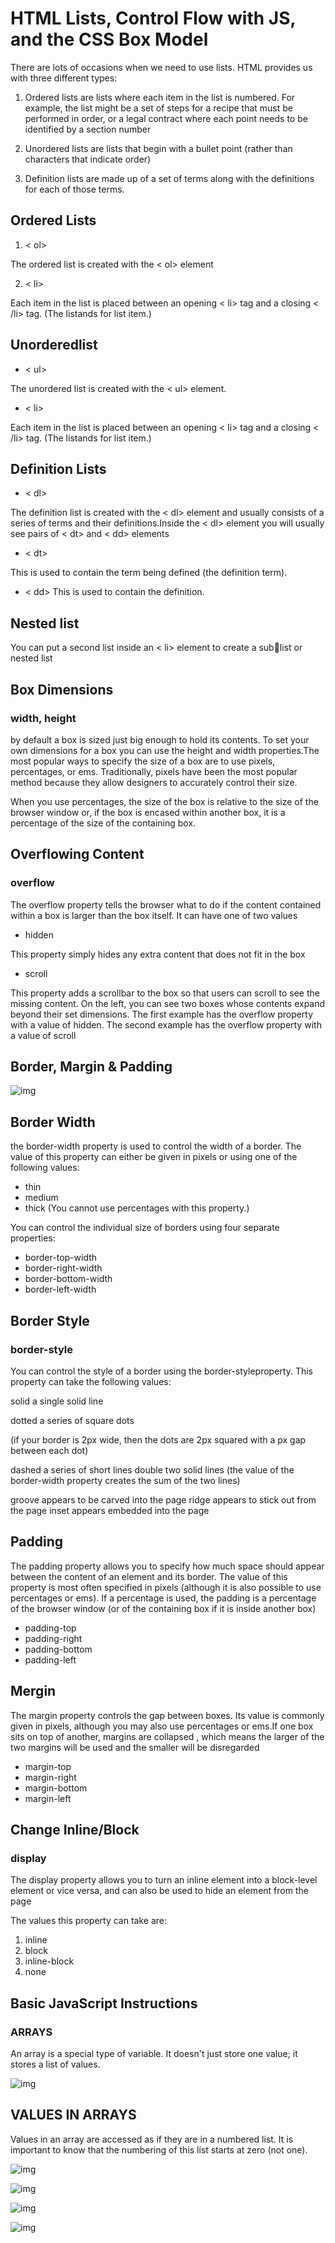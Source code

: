 # HTML Lists, Control Flow with JS, and the CSS Box Model

There are lots of occasions when we need to use lists. HTML provides us with three different types:

1. Ordered lists are lists where each item in the list is numbered. For example, the list might be a set of steps for a recipe that must be performed in order, or a legal contract where each point needs to be identified by a section number

2. Unordered lists are lists that begin with a bullet point (rather than characters that indicate order)

3. Definition lists are made up of a set of terms along with the definitions for each of those terms.

## Ordered Lists

1. < ol>

The ordered list is created with the < ol> element

2. < li>

Each item in the list is placed between an opening < li> tag and a closing < /li> tag. (The listands for list item.)

## Unorderedlist

* < ul>

The unordered list is created with the < ul> element.

* < li>

Each item in the list is placed between an opening < li> tag and a closing < /li> tag. (The listands for list item.)

## Definition Lists
 
 * < dl>

The definition list is created with the < dl> element and usually consists of a series of terms and 
their definitions.Inside the < dl> element you will usually see pairs of < dt> and < dd> elements

* < dt>

This is used to contain the term being defined (the definition term).

* < dd>
This is used to contain the definition.
 

 ## Nested list

 You can put a second list inside an < li> element to create a sublist or nested list

 ## Box Dimensions

### width, height
 
 by default a box is sized just big enough to hold its contents. To set your own dimensions for a 
box you can use the height and width properties.The most popular ways to specify the size of a box are 
to use pixels, percentages, or ems. Traditionally, pixels have been the most popular method 
because they allow designers to accurately control their size.

When you use percentages, the size of the box is relative to the size of the browser window or, if the box is encased within 
another box, it is a percentage of the size of the containing box.


## Overflowing Content

### overflow

The overflow property tells the browser what to do if the content contained within a box is larger 
than the box itself. It can have one of two values

* hidden

This property simply hides any extra content that does not fit in the box

* scroll

This property adds a scrollbar to the box so that users can scroll to see the missing content.
On the left, you can see two boxes whose contents expand beyond their set dimensions. The first example has the overflow
property with a value of hidden. The second example has the overflow property with a value of scroll


## Border, Margin & Padding

![img](sa.png)

## Border Width

the border-width property is used to control the width of a border. The value of this 
property can either be given in pixels or using one of the following values:
 
* thin
* medium
* thick
(You cannot use percentages with this property.)

 You can control the individual size of borders using four separate properties:

* border-top-width
* border-right-width
* border-bottom-width
* border-left-width

## Border Style

### border-style

You can control the style of a border using the border-styleproperty. This property can take the following values:

solid  a single solid line

dotted  a series of square dots

(if your border is 2px wide, then the dots are 2px squared with a 
px gap between each dot)

dashed  a series of short lines double two solid lines (the value of the border-width
property creates the sum of the two lines)

groove appears to be carved into the page ridge appears to stick out from the page
inset appears embedded into the page


## Padding

The padding property allows you to specify how much space should appear between the content of an element and its border. 
The value of this property is most often specified in pixels (although it is also possible to use percentages or ems). If a 
percentage is used, the padding  is a percentage of the browser window (or of the containing box if it is inside another box)

* padding-top
* padding-right
* padding-bottom
* padding-left


## Mergin 

The margin property controls the gap between boxes. Its value is commonly given in pixels, although you may also use 
percentages or ems.If one box sits on top of another, margins are collapsed , which means the larger of the two margins will be used and the smaller will be disregarded

* margin-top
* margin-right
* margin-bottom
* margin-left

## Change Inline/Block

### display

The display property allows you to turn an inline element into a block-level element or vice 
versa, and can also be used to hide an element from the page

The values this property can take are:

1. inline
2. block
3. inline-block
4. none

## Basic JavaScript Instructions

### ARRAYS 

An array is a special type of variable. It doesn't just store one value; it stores a list of values.

![img](picture\ssa.png)


## VALUES IN ARRAYS 

Values in an array are accessed as if they are in a numbered list. It is important to know that the numbering of this list starts at zero (not one). 

![img](picture\ssss.png)


![img](picture\sa1.png)

![img](picture\sa12.png)

![img](picture/s23.png)
